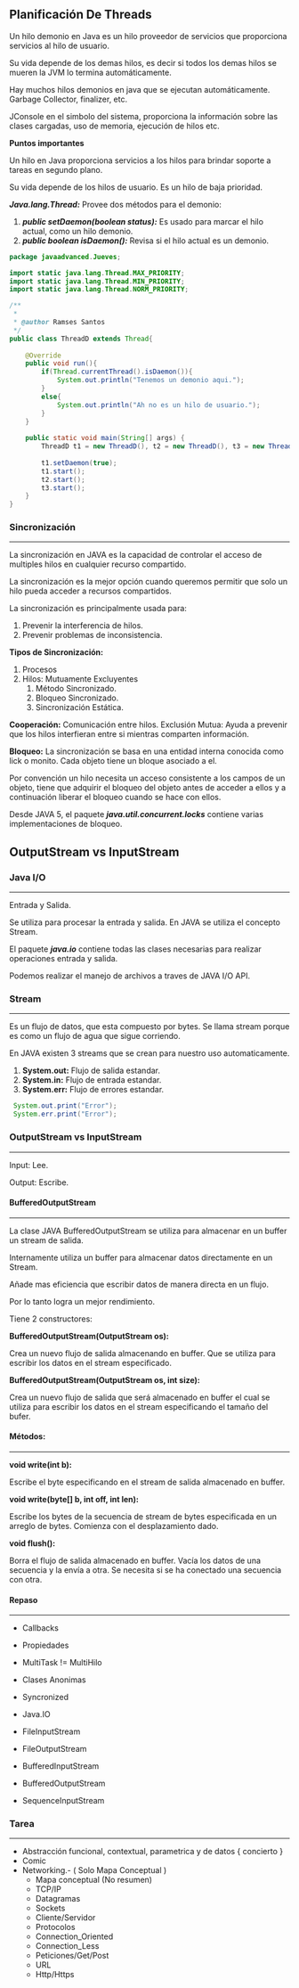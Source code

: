 ## **Planificación De Threads**

Un hilo demonio en Java es un hilo proveedor de servicios que proporciona servicios al hilo de usuario.

Su vida depende de los demas hilos, es decir si todos los demas hilos se mueren la JVM lo termina automáticamente.

Hay muchos hilos demonios en java que se ejecutan automáticamente. Garbage Collector, finalizer, etc.

JConsole en el simbolo del sistema, proporciona la información sobre las clases cargadas, uso de memoria, ejecución de hilos etc.

**Puntos importantes**

Un hilo en Java proporciona servicios a los hilos para brindar soporte a tareas en segundo plano.

Su vida depende de los hilos de usuario.
Es un hilo de baja prioridad.

*__Java.lang.Thread:__* Provee dos métodos para el demonio:

1. *__public setDaemon(boolean status):__* Es usado para marcar el hilo actual, como un hilo demonio.
2. *__public boolean isDaemon():__* Revisa si el hilo actual es un demonio.

```java
package javaadvanced.Jueves;

import static java.lang.Thread.MAX_PRIORITY;
import static java.lang.Thread.MIN_PRIORITY;
import static java.lang.Thread.NORM_PRIORITY;

/**
 *
 * @author Ramses Santos
 */
public class ThreadD extends Thread{
    
    @Override
    public void run(){
        if(Thread.currentThread().isDaemon()){
            System.out.println("Tenemos un demonio aqui.");
        }
        else{
            System.out.println("Ah no es un hilo de usuario.");
        }
    }
    
    public static void main(String[] args) {
        ThreadD t1 = new ThreadD(), t2 = new ThreadD(), t3 = new ThreadD();
        
        t1.setDaemon(true);
        t1.start();
        t2.start();
        t3.start();
    }
}
```
### **Sincronización**
---

La sincronización en JAVA es la capacidad de controlar el acceso de multiples hilos en cualquier recurso compartido.

La sincronización es la mejor opción cuando queremos permitir que solo un hilo pueda acceder a recursos compartidos.

La sincronización es principalmente usada para: 
1. Prevenir la interferencia de hilos.
2. Prevenir problemas de inconsistencia.

**Tipos de Sincronización:**
1. Procesos
2. Hilos: Mutuamente Excluyentes
    1. Método Sincronizado.
    2. Bloqueo Sincronizado.
    3. Sincronización Estática.

**Cooperación:** Comunicación entre hilos.
Exclusión Mutua: Ayuda a prevenir que los hilos interfieran entre si mientras comparten información.

**Bloqueo:** La sincronización se basa en una entidad interna conocida como lick o monito. Cada objeto tiene un bloque asociado a el.

Por convención un hilo necesita un acceso consistente a los campos de un objeto, tiene que adquirir el bloqueo del objeto antes de acceder a ellos y a continuación liberar el bloqueo cuando se hace con ellos.

Desde JAVA 5, el paquete *__java.util.concurrent.locks__* contiene varias implementaciones de bloqueo.


## **OutputStream vs InputStream**

### **Java I/O**
---

Entrada y Salida.

Se utiliza para procesar la entrada y salida.
En JAVA se utiliza el concepto Stream.

El paquete *__java.io__* contiene todas las clases necesarias para realizar operaciones entrada y salida.

Podemos realizar el manejo de archivos a traves de JAVA I/O API.

### **Stream**
---

Es un flujo de datos, que esta compuesto por bytes.
Se llama stream porque es como un flujo de agua que sigue corriendo.

En JAVA existen 3 streams que se crean para nuestro uso automaticamente.

1. **System.out:** Flujo de salida estandar.
2. **System.in:** Flujo de entrada estandar.
3. **System.err:** Flujo de errores estandar.

```java
 System.out.print("Error");
 System.err.print("Error");
```

### **OutputStream vs InputStream**
---

Input: Lee.

Output: Escribe.

#### __BufferedOutputStream__
---

La clase JAVA BufferedOutputStream se utiliza para almacenar en un buffer un stream de salida.

Internamente utiliza un buffer para almacenar datos directamente en un Stream.

Añade mas eficiencia que escribir datos de manera directa en un flujo.

Por lo tanto logra un mejor rendimiento.

Tiene 2 constructores:

__BufferedOutputStream(OutputStream os):__

Crea un nuevo flujo de salida almacenando en buffer. Que se utiliza para escribir los datos en el stream especificado.

__BufferedOutputStream(OutputStream os, int size):__

Crea un nuevo flujo de salida que será almacenado en buffer el cual se utiliza para escribir los datos en el stream especificando el tamaño del bufer.

#### __Métodos:__
---

__void write(int b):__

Escribe el byte especificando en el stream de salida almacenado en buffer.

__void write(byte[] b, int off, int len):__

Escribe los bytes de la secuencia de stream de bytes especificada en un arreglo de bytes. Comienza con el desplazamiento dado.

__void flush():__

Borra el flujo de salida almacenado en buffer.
Vacía los datos de una secuencia y la envía a otra. 
Se necesita si se ha conectado una secuencia con otra.

#### **Repaso**
---

- Callbacks
- Propiedades
- MultiTask != MultiHilo
- Clases Anonimas
- Syncronized
- Java.IO

- FileInputStream
- FileOutputStream
- BufferedInputStream
- BufferedOutputStream
- SequenceInputStream


### Tarea 
---

* Abstracción funcional, contextual, parametrica y de datos { concierto }
* Comic
* Networking.- ( Solo Mapa Conceptual )
    * Mapa conceptual (No resumen)
    * TCP/IP
    * Datagramas
    * Sockets
    * Cliente/Servidor
    * Protocolos
    * Connection_Oriented
    * Connection_Less
    * Peticiones/Get/Post
    * URL
    * Http/Https







